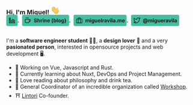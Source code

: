 ### Hi, I'm Miguel! <img src="https://raw.githubusercontent.com/MiguelRAvila/MiguelRAvila/master/img/profile/wave.gif" width="24px">

<p style="margin: -20px 0 30px">
  <a href="https://www.linkedin.com/in/migueravila/" target="_blank" style='margin-right:0px'>
    <img align="center" src="https://github.com/MiguelRAvila/MiguelRAvila/blob/master/img/profile/Linkedind.png" alt="linkedin" height="30px" width="30px" />
  </a>
  &nbsp;
   <a href="https://shrine.hashnode.dev/" target="_blank" style='margin-right:0px'>
    <img align="center" src="https://github.com/MiguelRAvila/MiguelRAvila/blob/master/img/profile/Blogd.png" alt="blog" height="30px"  />
  </a>
  &nbsp;
      <a href="http://miguelravila.me/" target="_blank" style='margin-right:0px'>
    <img align="center" src="https://github.com/MiguelRAvila/MiguelRAvila/blob/master/img/profile/Portfoliod.png" alt="linkedin" height="30px"  />
  </a>
  &nbsp;
  <a href="https://twitter.com/migueravila" target="_blank">
    <img align="center" src="https://github.com/MiguelRAvila/MiguelRAvila/blob/master/img/profile/Twitterd.png" alt="email" height="30px"/>
  </a>
</p>

I'm a **software engineer student** 👨‍💻, a **design lover** 🎨 and a very **pasionated person**, interested in opensource projects and web development
🖥️.

- 🚀 Working on Vue, Javascript and Rust.
- 🌱 Currently learning about Nuxt, DevOps and Project Management.
- 🍵 Love reading about philosophy and drink tea.
- 🌟 General Coordinator of an incredible organization called [Workshop](https://workshoptechnology.github.io/WorkshopLanding/).
- ⛩️ [Lintori](https://lintori.vercel.app) Co-founder.

